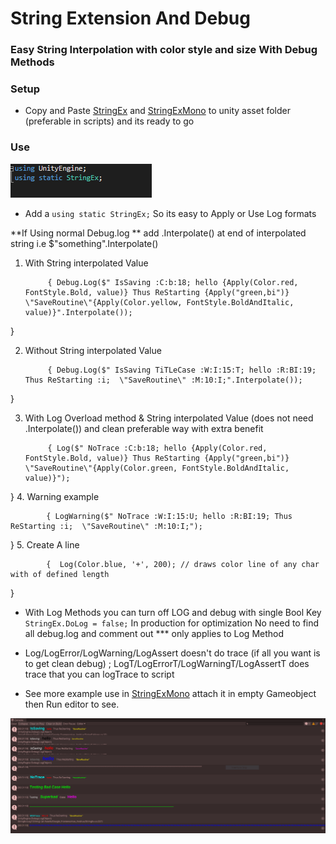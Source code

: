 # String Extension And Debug
### Easy String Interpolation with color style and size With Debug Methods

### Setup

* Copy and Paste [StringEx](/StringEx.cs ) and [StringExMono](/StringExMono.cs ) to unity asset folder (preferable in scripts) and its ready to go

### Use
![](Images/using.png)
* Add a `using static StringEx;` So its easy to Apply or Use Log formats

**If Using normal Debug.log ** add .Interpolate() at end of interpolated string  i.e $"something".Interpolate()

1. With String interpolated Value

            { Debug.Log($" IsSaving :C:b:18; hello {Apply(Color.red, FontStyle.Bold, value)} Thus ReStarting {Apply("green,bi")}   \"SaveRoutine\"{Apply(Color.yellow, FontStyle.BoldAndItalic, value)}".Interpolate());
}

2. Without String interpolated Value

            { Debug.Log($" IsSaving TiTLeCase :W:I:15:T; hello :R:BI:19; Thus ReStarting :i;  \"SaveRoutine\" :M:10:I;".Interpolate());
}

3. With Log Overload method & String interpolated Value (does not need .Interpolate()) and clean preferable way with extra benefit

            { Log($" NoTrace :C:b:18; hello {Apply(Color.red, FontStyle.Bold, value)} Thus ReStarting {Apply("green,bi")}   \"SaveRoutine\"{Apply(Color.green, FontStyle.BoldAndItalic, value)}");
}
4. Warning example

            { LogWarning($" NoTrace :W:I:15:U; hello :R:BI:19; Thus ReStarting :i;  \"SaveRoutine\" :M:10:I;");
}
5. Create A line

            {  Log(Color.blue, '+', 200); // draws color line of any char  with of defined length
}


* With Log Methods you can turn off LOG and debug with single Bool Key ` StringEx.DoLog = false;` In production for optimization No need to find all debug.log and comment out *** only applies to Log Method
* Log/LogError/LogWarning/LogAssert doesn't do trace (if all you want is to get clean debug) ; LogT/LogErrorT/LogWarningT/LogAssertT does trace that you can logTrace to script

* See more example use in [StringExMono](/StringExMono.cs ) attach  it in empty Gameobject then Run editor to see.

![](Images/DebugLog.PNG)


